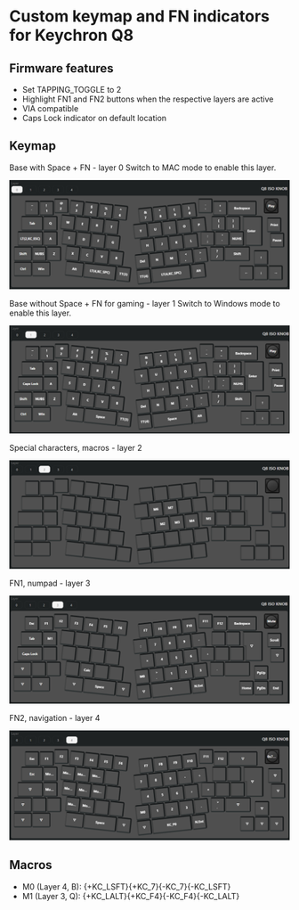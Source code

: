 # Custom keymap and FN indicators for Keychron Q8

## Firmware features

* Set TAPPING_TOGGLE to 2
* Highlight FN1 and FN2 buttons when the respective layers are active
* VIA compatible
* Caps Lock indicator on default location

## Keymap


Base with Space + FN - layer 0
Switch to MAC mode to enable this layer.

![Base](layout_l0.png?raw=true "Base with Space + FN - layer 0")

Base without Space + FN for gaming - layer 1
Switch to Windows mode to enable this layer.

![Base](layout_l1.png?raw=true "Base without Space + FN for gaming - layer 1")

Special characters, macros - layer 2

![FN1](layout_l2.png "Special characters, macros - layer 2")

FN1, numpad - layer 3

![FN1](layout_l3.png "FN1, numpad - layer 3")

FN2, navigation - layer 4

![FN2](layout_l4.png "FN2, navigation - layer 4")


## Macros

* M0 (Layer 4, B): {+KC_LSFT}{+KC_7}{-KC_7}{-KC_LSFT}
* M1 (Layer 3, Q): {+KC_LALT}{+KC_F4}{-KC_F4}{-KC_LALT}
